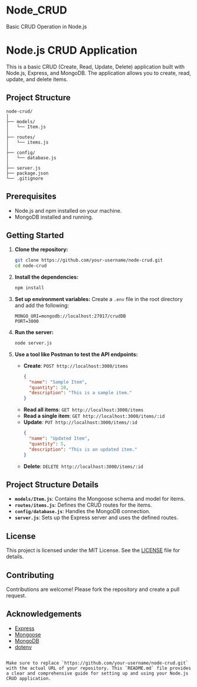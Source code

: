 # Node_CRUD
Basic CRUD Operation in Node.js


# Node.js CRUD Application

This is a basic CRUD (Create, Read, Update, Delete) application built with Node.js, Express, and MongoDB. The application allows you to create, read, update, and delete items.

## Project Structure

```
node-crud/
│
├── models/
│   └── Item.js
│
├── routes/
│   └── items.js
│
├── config/
│   └── database.js
│
├── server.js
├── package.json
└── .gitignore
```

## Prerequisites

- Node.js and npm installed on your machine.
- MongoDB installed and running.

## Getting Started

1. **Clone the repository:**
   ```sh
   git clone https://github.com/your-username/node-crud.git
   cd node-crud
   ```

2. **Install the dependencies:**
   ```sh
   npm install
   ```

3. **Set up environment variables:**
   Create a `.env` file in the root directory and add the following:
   ```env
   MONGO_URI=mongodb://localhost:27017/crudDB
   PORT=3000
   ```

4. **Run the server:**
   ```sh
   node server.js
   ```

5. **Use a tool like Postman to test the API endpoints:**
   - **Create**: `POST http://localhost:3000/items`
     ```json
     {
       "name": "Sample Item",
       "quantity": 10,
       "description": "This is a sample item."
     }
     ```
   - **Read all items**: `GET http://localhost:3000/items`
   - **Read a single item**: `GET http://localhost:3000/items/:id`
   - **Update**: `PUT http://localhost:3000/items/:id`
     ```json
     {
       "name": "Updated Item",
       "quantity": 5,
       "description": "This is an updated item."
     }
     ```
   - **Delete**: `DELETE http://localhost:3000/items/:id`

## Project Structure Details

- **`models/Item.js`**: Contains the Mongoose schema and model for items.
- **`routes/items.js`**: Defines the CRUD routes for the items.
- **`config/database.js`**: Handles the MongoDB connection.
- **`server.js`**: Sets up the Express server and uses the defined routes.

## License

This project is licensed under the MIT License. See the [LICENSE](LICENSE) file for details.

## Contributing

Contributions are welcome! Please fork the repository and create a pull request.

## Acknowledgements

- [Express](https://expressjs.com/)
- [Mongoose](https://mongoosejs.com/)
- [MongoDB](https://www.mongodb.com/)
- [dotenv](https://www.npmjs.com/package/dotenv)

```

Make sure to replace `https://github.com/your-username/node-crud.git` with the actual URL of your repository. This `README.md` file provides a clear and comprehensive guide for setting up and using your Node.js CRUD application.
